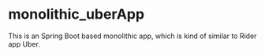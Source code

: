 # monolithic_uberApp
This is an Spring Boot based monolithic app, which is kind of similar to Rider app Uber.
